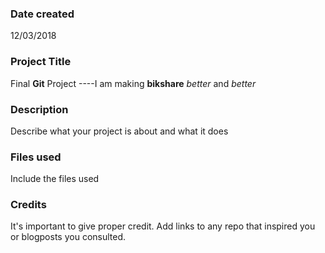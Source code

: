 ### Date created
12/03/2018

### Project Title
Final **Git** Project
----I am making **bikshare** *better* and *better* 

### Description
Describe what your project is about and what it does

### Files used
Include the files used

### Credits
It's important to give proper credit. Add links to any repo that inspired you or blogposts you consulted.


